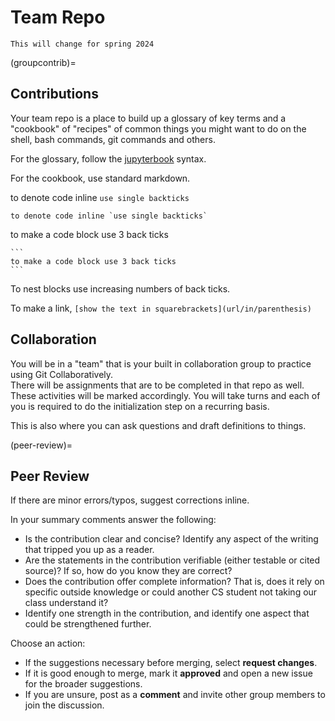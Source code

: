 # Team Repo

```{warning}
This will change for spring 2024 
```

(groupcontrib)=
## Contributions

Your team repo is a place to build up a glossary of key terms and a "cookbook" of "recipes" of common things you might want to do on the shell, bash commands, git commands and others.  

For the glossary, follow the [jupyterbook](https://jupyterbook.org/en/stable/reference/cheatsheet.html#) syntax.  

For the cookbook, use standard markdown.

to denote code inline `use single backticks`
```
to denote code inline `use single backticks`
```

to make a code block use 3 back ticks
````
```
to make a code block use 3 back ticks
```
````

To nest blocks use increasing numbers of back ticks.

To make a link, `[show the text in squarebrackets](url/in/parenthesis)`

## Collaboration

You will be in a "team" that is your built in collaboration group to practice using Git Collaboratively.  
There will be assignments that are to be completed in that repo as well.  These activities will be marked accordingly.  You will take turns and each of you is required to do the initialization step on a recurring basis.  

This is also where you can ask questions and draft definitions to things.

(peer-review)=
## Peer Review  


If there are minor errors/typos, suggest corrections inline.

In your summary comments answer the following:
- Is the contribution clear and concise? Identify any aspect of the writing that tripped you up as a reader.
- Are the statements in the contribution verifiable (either testable or cited source)? If so, how do you know they are correct?
- Does the contribution offer complete information? That is, does it rely on specific outside knowledge or could another CS student not taking our class understand it?
- Identify one strength in the contribution, and identify one aspect that could be strengthened further.

Choose an action:
- If the suggestions necessary before merging, select **request changes**.  
- If it is good enough to merge, mark it **approved** and open a new issue for the broader suggestions.
- If you are unsure, post as a **comment** and invite other group members to join the discussion.
